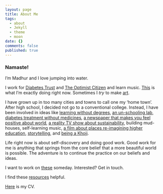```yaml
---
layout: page
title: About Me
tags:
  - about
  - Jekyll
  - theme
  - moon
date: {}
comments: false
published: true
---
```

### Namaste!

I’m Madhur and I love jumping into water. 

I work for [Diabetes Trust](http://diabetestrust.in) and [The Optimist Citizen](http://theoptimistcitizen.com) and learn music. [This](/pages/now/) is what I’m exactly doing right now. Sometimes I *try* to make [art](/pages/art/).

I have grown up in too many cities and towns to call one my ‘home town’. After high school, I decided not go to a conventional college. Instead, I have been involved in ideas like [learning without degrees](http://swarajuniversity.org), [an un-schooling lab](http://shikshantar.org/innovations-shiksha/creativity-adda/creativity-adda), [diabetes treatment without medicines](http://diabetestrust.in), [a newspaper that makes you feel positive about world](http://theoptimistcitizen.com), [a reality TV show about sustainability](http://sites.ndtv.com/green-champion/), building mud-houses, self-learning music, [a film about places re-imagining higher education](http://enlivenedlearning.com), [storytelling](http://thekahaniproject.org), and [being a Khoji](/_posts/2016-08-15-being-a-khoji.md).  

Life right now is about self-discovery and doing good work. Good work for me is anything that springs from the core belief that a more beautiful world is possible. The adventure is to continue the practice on our beliefs and ideas.

I want to work on [these](/pages/ideashed/) someday. Interested? Get in touch.

I find these [resources](/pages/resources/) helpful.

[Here](/pages/cv_ma.pdf) is my CV.
